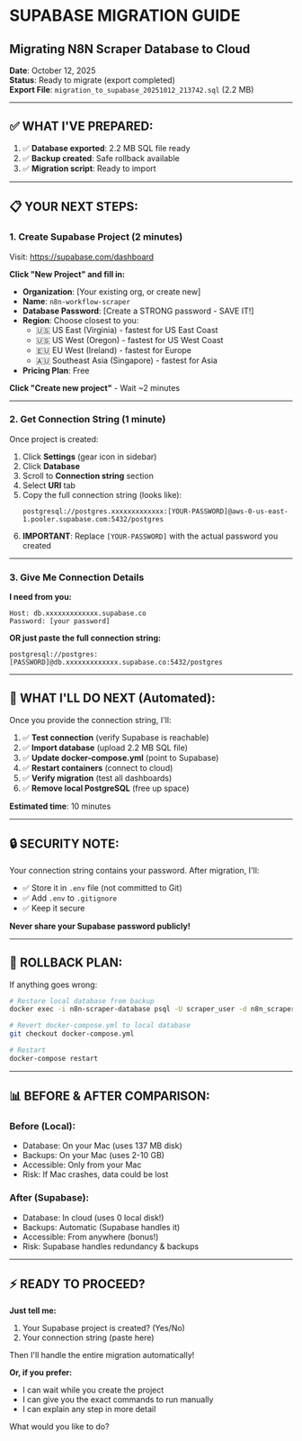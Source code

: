 # SUPABASE MIGRATION GUIDE
## Migrating N8N Scraper Database to Cloud

**Date**: October 12, 2025  
**Status**: Ready to migrate (export completed)  
**Export File**: `migration_to_supabase_20251012_213742.sql` (2.2 MB)

---

## ✅ **WHAT I'VE PREPARED:**

1. ✅ **Database exported**: 2.2 MB SQL file ready
2. ✅ **Backup created**: Safe rollback available
3. ✅ **Migration script**: Ready to import

---

## 📋 **YOUR NEXT STEPS:**

### **1. Create Supabase Project (2 minutes)**

Visit: https://supabase.com/dashboard

**Click "New Project" and fill in:**
- **Organization**: [Your existing org, or create new]
- **Name**: `n8n-workflow-scraper`
- **Database Password**: [Create a STRONG password - SAVE IT!]
- **Region**: Choose closest to you:
  - 🇺🇸 US East (Virginia) - fastest for US East Coast
  - 🇺🇸 US West (Oregon) - fastest for US West Coast
  - 🇪🇺 EU West (Ireland) - fastest for Europe
  - 🇦🇺 Southeast Asia (Singapore) - fastest for Asia
- **Pricing Plan**: Free

**Click "Create new project"** - Wait ~2 minutes

---

### **2. Get Connection String (1 minute)**

Once project is created:

1. Click **Settings** (gear icon in sidebar)
2. Click **Database**
3. Scroll to **Connection string** section
4. Select **URI** tab
5. Copy the full connection string (looks like):
   ```
   postgresql://postgres.xxxxxxxxxxxxx:[YOUR-PASSWORD]@aws-0-us-east-1.pooler.supabase.com:5432/postgres
   ```
6. **IMPORTANT**: Replace `[YOUR-PASSWORD]` with the actual password you created

---

### **3. Give Me Connection Details**

**I need from you:**
```
Host: db.xxxxxxxxxxxxx.supabase.co
Password: [your password]
```

**OR just paste the full connection string:**
```
postgresql://postgres:[PASSWORD]@db.xxxxxxxxxxxxx.supabase.co:5432/postgres
```

---

## 🔧 **WHAT I'LL DO NEXT (Automated):**

Once you provide the connection string, I'll:

1. ✅ **Test connection** (verify Supabase is reachable)
2. ✅ **Import database** (upload 2.2 MB SQL file)
3. ✅ **Update docker-compose.yml** (point to Supabase)
4. ✅ **Restart containers** (connect to cloud)
5. ✅ **Verify migration** (test all dashboards)
6. ✅ **Remove local PostgreSQL** (free up space)

**Estimated time**: 10 minutes

---

## 🔒 **SECURITY NOTE:**

Your connection string contains your password. After migration, I'll:
- ✅ Store it in `.env` file (not committed to Git)
- ✅ Add `.env` to `.gitignore`
- ✅ Keep it secure

**Never share your Supabase password publicly!**

---

## 💾 **ROLLBACK PLAN:**

If anything goes wrong:
```bash
# Restore local database from backup
docker exec -i n8n-scraper-database psql -U scraper_user -d n8n_scraper < backups/pre_production_comprehensive_20251012_205410.sql

# Revert docker-compose.yml to local database
git checkout docker-compose.yml

# Restart
docker-compose restart
```

---

## 📊 **BEFORE & AFTER COMPARISON:**

### Before (Local):
- Database: On your Mac (uses 137 MB disk)
- Backups: On your Mac (uses 2-10 GB)
- Accessible: Only from your Mac
- Risk: If Mac crashes, data could be lost

### After (Supabase):
- Database: In cloud (uses 0 local disk!)
- Backups: Automatic (Supabase handles it)
- Accessible: From anywhere (bonus!)
- Risk: Supabase handles redundancy & backups

---

## ⚡ **READY TO PROCEED?**

**Just tell me:**
1. Your Supabase project is created? (Yes/No)
2. Your connection string (paste here)

Then I'll handle the entire migration automatically!

**Or, if you prefer:**
- I can wait while you create the project
- I can give you the exact commands to run manually
- I can explain any step in more detail

What would you like to do?

